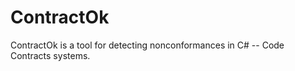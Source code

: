 ContractOk
================

ContractOk is a tool for detecting nonconformances in C# -- Code Contracts systems.
